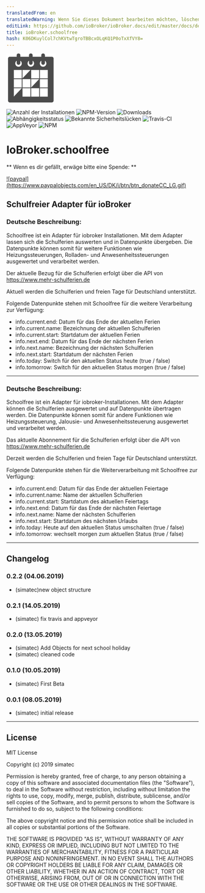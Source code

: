 ```yaml
---
translatedFrom: en
translatedWarning: Wenn Sie dieses Dokument bearbeiten möchten, löschen Sie bitte das Feld "translationsFrom". Andernfalls wird dieses Dokument automatisch erneut übersetzt
editLink: https://github.com/ioBroker/ioBroker.docs/edit/master/docs/de/adapterref/iobroker.schoolfree/README.md
title: ioBroker.schoolfree
hash: K06DKuylCol7chKVtwTgroTBBcxOLqKQ1P0oTxXfVY8=
---
```

![Logo](../../../en/adapterref/iobroker.schoolfree/admin/schoolfree.png)

![Anzahl der Installationen](http://iobroker.live/badges/schoolfree-stable.svg)
![NPM-Version](http://img.shields.io/npm/v/iobroker.schoolfree.svg)
![Downloads](https://img.shields.io/npm/dm/iobroker.schoolfree.svg)
![Abhängigkeitsstatus](https://img.shields.io/david/simatec/iobroker.schoolfree.svg)
![Bekannte Sicherheitslücken](https://snyk.io/test/github/simatec/ioBroker.schoolfree/badge.svg)
![Travis-CI](http://img.shields.io/travis/simatec/ioBroker.schoolfree/master.svg)
![AppVeyor](https://ci.appveyor.com/api/projects/status/github/simatec/ioBroker.schoolfree?branch=master&svg=true)
![NPM](https://nodei.co/npm/iobroker.schoolfree.png?downloads=true)

# IoBroker.schoolfree
** Wenn es dir gefällt, erwäge bitte eine Spende: **

[![paypal] (https://www.paypalobjects.com/en_US/DK/i/btn/btn_donateCC_LG.gif)](https://www.paypal.com/cgi-bin/webscr?cmd=_s-xclick&hosted_button_id=Q4EEXQ6U96ZTQ&source=url)

## Schulfreier Adapter für ioBroker
### Deutsche Beschreibung:
Schoolfree ist ein Adapter für iobroker Installationen.
Mit dem Adapter lassen sich die Schulferien auswerten und in Datenpunkte übergeben.
Die Datenpunkte können somit für weitere Funktionen wie Heizungssteuerungen, Rolladen- und Anwesenheitssteuerungen ausgewertet und verarbeitet werden.

Der aktuelle Bezug für die Schulferien erfolgt über die API von https://www.mehr-schulferien.de

Aktuell werden die Schulferien und freien Tage für Deutschland unterstützt.

Folgende Datenpunkte stehen mit Schoolfree für die weitere Verarbeitung zur Verfügung:

* info.current.end: Datum für das Ende der aktuellen Ferien
* info.current.name: Bezeichnung der aktuellen Schulferien
* info.current.start: Startdatum der aktuellen Ferien
* info.next.end: Datum für das Ende der nächsten Ferien
* info.next.name: Bezeichnung der nächsten Schulferien
* info.next.start: Startdatum der nächsten Ferien
* info.today: Switch für den aktuellen Status heute (true / false)
* info.tomorrow: Switch für den aktuellen Status morgen (true / false)

*************************************************************************************************************************************

### Deutsche Beschreibung:
Schoolfree ist ein Adapter für iobroker-Installationen.
Mit dem Adapter können die Schulferien ausgewertet und auf Datenpunkte übertragen werden.
Die Datenpunkte können somit für andere Funktionen wie Heizungssteuerung, Jalousie- und Anwesenheitssteuerung ausgewertet und verarbeitet werden.

Das aktuelle Abonnement für die Schulferien erfolgt über die API von https://www.mehr-schulferien.de

Derzeit werden die Schulferien und freien Tage für Deutschland unterstützt.

Folgende Datenpunkte stehen für die Weiterverarbeitung mit Schoolfree zur Verfügung:

* info.current.end: Datum für das Ende der aktuellen Feiertage
* info.current.name: Name der aktuellen Schulferien
* info.current.start: Startdatum des aktuellen Feiertags
* info.next.end: Datum für das Ende der nächsten Feiertage
* info.next.name: Name der nächsten Schulferien
* info.next.start: Startdatum des nächsten Urlaubs
* info.today: Heute auf den aktuellen Status umschalten (true / false)
* info.tomorrow: wechselt morgen zum aktuellen Status (true / false)

*************************************************************************************************************************************

## Changelog

### 0.2.2 (04.06.2019)
* (simatec)new object structure

### 0.2.1 (14.05.2019)
* (simatec) fix travis and appveyor

### 0.2.0 (13.05.2019)
* (simatec) Add Objects for next school holiday
* (simatec) cleaned code

### 0.1.0 (10.05.2019)
* (simatec) First Beta

### 0.0.1 (08.05.2019)
* (simatec) initial release

*************************************************************************************************************************************

## License
MIT License

Copyright (c) 2019 simatec

Permission is hereby granted, free of charge, to any person obtaining a copy
of this software and associated documentation files (the "Software"), to deal
in the Software without restriction, including without limitation the rights
to use, copy, modify, merge, publish, distribute, sublicense, and/or sell
copies of the Software, and to permit persons to whom the Software is
furnished to do so, subject to the following conditions:

The above copyright notice and this permission notice shall be included in all
copies or substantial portions of the Software.

THE SOFTWARE IS PROVIDED "AS IS", WITHOUT WARRANTY OF ANY KIND, EXPRESS OR
IMPLIED, INCLUDING BUT NOT LIMITED TO THE WARRANTIES OF MERCHANTABILITY,
FITNESS FOR A PARTICULAR PURPOSE AND NONINFRINGEMENT. IN NO EVENT SHALL THE
AUTHORS OR COPYRIGHT HOLDERS BE LIABLE FOR ANY CLAIM, DAMAGES OR OTHER
LIABILITY, WHETHER IN AN ACTION OF CONTRACT, TORT OR OTHERWISE, ARISING FROM,
OUT OF OR IN CONNECTION WITH THE SOFTWARE OR THE USE OR OTHER DEALINGS IN THE
SOFTWARE.